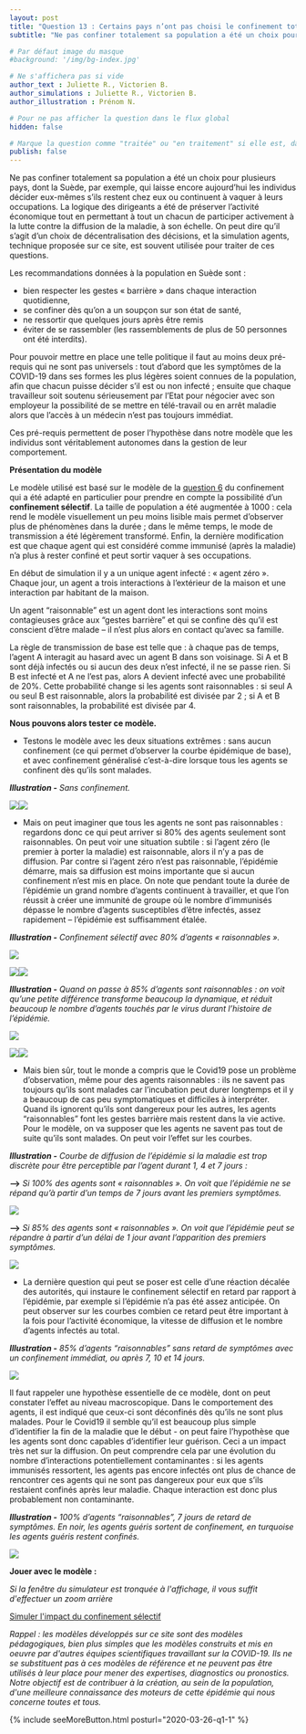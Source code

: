 ```yaml
---
layout: post
title: "Question 13 : Certains pays n’ont pas choisi le confinement total mais le confinement sélectif : est-il possible de juguler ainsi une épidémie ?"
subtitle: "Ne pas confiner totalement sa population a été un choix pour plusieurs pays, dont la Suède..."

# Par défaut image du masque
#background: '/img/bg-index.jpg'

# Ne s'affichera pas si vide
author_text : Juliette R., Victorien B.
author_simulations : Juliette R., Victorien B.
author_illustration : Prénom N.

# Pour ne pas afficher la question dans le flux global
hidden: false

# Marque la question comme "traitée" ou "en traitement" si elle est, dans cette ordre, publiée ou non
publish: false
---
```

Ne pas confiner totalement sa population a été un choix pour plusieurs pays, dont la Suède, par exemple, qui laisse encore aujourd’hui les individus décider eux-mêmes s’ils restent chez eux ou continuent à vaquer à leurs occupations. La logique des dirigeants a été de préserver l’activité économique tout en permettant à tout un chacun de participer activement à la lutte contre la diffusion de la maladie, à son échelle. On peut dire qu’il s’agit d’un choix de décentralisation des décisions, et la simulation agents, technique proposée sur ce site, est souvent utilisée pour traiter de ces questions. 

Les recommandations données à la population en Suède sont  : 
- bien respecter les gestes « barrière » dans chaque interaction quotidienne, 
- se confiner dès qu’on a un soupçon sur son état de santé, 
- ne ressortir que quelques jours après être remis 
- éviter de se rassembler (les rassemblements de plus de 50 personnes ont été interdits). 

Pour pouvoir mettre en place une telle politique il faut au moins deux pré-requis qui ne sont pas universels : tout d’abord que les symptômes  de la COVID-19 dans ses formes les plus légères soient connues de la population, afin que chacun puisse décider s’il est ou non infecté ; ensuite que chaque travailleur soit soutenu sérieusement par l’Etat pour négocier avec son employeur la possibilité de se mettre en télé-travail ou en arrêt maladie alors que l’accès à un médecin n’est pas toujours immédiat. 

Ces pré-requis permettent de poser l’hypothèse dans notre modèle que les individus sont véritablement autonomes dans la gestion de leur comportement. 

**Présentation du modèle**

Le modèle utilisé est basé sur le modèle de la [question 6](https://covprehension.org/2020/03/30/q6.html) du confinement qui a été adapté en particulier pour prendre en compte la possibilité d’un **confinement sélectif**. La taille de population a été augmentée à 1000 : cela rend le modèle visuellement un peu moins lisible mais permet d’observer plus de phénomènes dans la durée ; dans le même temps, le mode de transmission a été légèrement transformé. Enfin, la dernière modification est que chaque agent qui est considéré comme immunisé (après la maladie) n’a plus à rester confiné et peut sortir vaquer à ses occupations.

En début de simulation il y a un unique agent infecté : « agent zéro ». Chaque jour, un agent a trois interactions à l’extérieur de la maison et une interaction par habitant de la maison.

Un agent “raisonnable” est un agent dont les interactions sont moins contagieuses grâce aux  “gestes barrière” et qui se confine dès qu’il est conscient d’être malade – il n’est plus alors en contact qu’avec sa famille.

La règle de transmission de base est telle que : à chaque pas de temps, l’agent A interagit au hasard avec un agent B dans son voisinage. Si A et B sont déjà infectés ou si aucun des deux n’est infecté, il ne se passe rien. Si B est infecté et A ne l’est pas, alors A devient infecté avec une probabilité de 20%. Cette probabilité change si les agents sont raisonnables : si seul A ou seul B est raisonnable, alors la probabilité est divisée par 2 ; si A et B sont raisonnables, la probabilité est divisée par 4.


**Nous pouvons alors tester ce modèle.**

- Testons le modèle avec les deux situations extrêmes : sans aucun confinement (ce qui permet d’observer la courbe épidémique de base), et avec confinement généralisé c’est-à-dire lorsque tous les agents se confinent dès qu’ils sont malades. 

***Illustration -*** *Sans confinement.*

<img src="/img/posts/Q13-Gif-ssconf.gif" class="full-size"><img src="/img/posts/Q13-ssconf.png" class="full-size">

- Mais on peut imaginer que tous les agents ne sont pas raisonnables : regardons donc ce qui peut arriver si 80% des agents seulement sont raisonnables. On peut voir une situation subtile : si l’agent zéro (le premier à porter la maladie) est raisonnable, alors il n’y a pas de diffusion. Par contre si l’agent zéro n’est pas raisonnable, l’épidémie démarre, mais sa diffusion est moins importante que si aucun confinement n’est mis en place. On note que pendant toute la durée de l’épidémie un grand nombre d’agents continuent à travailler, et que l’on réussit à créer une immunité de groupe où le nombre d’immunisés dépasse le nombre d’agents susceptibles d’être infectés, assez rapidement – l’épidémie est suffisamment étalée.

***Illustration -*** *Confinement sélectif avec 80% d’agents « raisonnables ».*

<img src="/img/posts/Q13-Gif-conf-80-0-0.gif" class="full-size">

<img src="/img/posts/Q13-epi-conf-80-0-0.png" class="full-size"><img src="/img/posts/Q13-act-conf-80-0-0.png" class="full-size">


***Illustration -*** *Quand on passe à 85% d’agents sont raisonnables : on voit qu’une petite différence transforme beaucoup la dynamique, et réduit beaucoup le nombre d’agents touchés par le virus durant l’histoire de l’épidémie.*

<img src="/img/posts/Q13-Gif-conf-85-0-0.gif" class="full-size">

<img src="/img/posts/Q13-epi-conf-85-0-0.png" class="full-size"><img src="/img/posts/Q13-act-conf-85-0-0.png" class="full-size">

- Mais bien sûr, tout le monde a compris que le Covid19 pose un problème d’observation, même pour des agents raisonnables : ils ne savent pas toujours qu’ils sont malades car l’incubation peut durer longtemps et il y a beaucoup de cas peu symptomatiques et difficiles à interpréter. Quand ils ignorent qu’ils sont dangereux pour les autres, les agents “raisonnables” font les gestes barrière mais restent dans la vie active. Pour le modèle, on va supposer que les agents ne savent pas tout de suite qu’ils sont malades. On peut voir l’effet sur les courbes.

***Illustration -*** *Courbe de diffusion de l’épidémie si la maladie est trop discrète pour être perceptible par l’agent durant 1, 4 et 7 jours :* 

**-->** *Si 100% des agents sont « raisonnables ». On voit que l’épidémie ne se répand qu’à partir d’un temps de 7 jours avant les premiers symptômes.*

<img src="/img/posts/Q13-Gif-Conf-100-147-0.gif" class="full-size">


**-->** *Si 85% des agents sont « raisonnables ». On voit que l’épidémie peut se répandre à partir d’un délai de 1 jour avant l’apparition des premiers symptômes.*

<img src="/img/posts/Q13-Gif-conf-85-147-0.gif" class="full-size">

- La dernière question qui peut se poser est celle d’une réaction décalée des autorités, qui instaure le confinement sélectif en retard par rapport à l’épidémie, par exemple si l’épidémie n’a pas été assez anticipée. On peut observer sur les courbes combien ce retard peut être important à la fois pour l’activité économique, la vitesse de diffusion et le nombre d’agents infectés au total. 

***Illustration -*** *85% d’agents “raisonnables” sans retard de symptômes avec un confinement immédiat, ou après 7, 10 et 14 jours.*

<img src="/img/posts/Q13-Gif-conf-85-0-071014.gif" class="full-size">

Il faut rappeler une hypothèse essentielle de ce modèle, dont on peut constater l’effet au niveau macroscopique. Dans le comportement des agents, il est indiqué que ceux-ci sont déconfinés dès qu’ils ne sont plus malades. Pour le Covid19 il semble qu’il est beaucoup plus simple d’identifier la fin de la maladie que le début - on peut faire l’hypothèse que les agents sont donc capables d’identifier leur guérison. Ceci a un impact très net sur la diffusion. On peut comprendre cela par une évolution du nombre d’interactions potentiellement contaminantes : si les agents immunisés ressortent, les agents pas encore infectés ont plus de chance de rencontrer ces agents qui ne sont pas dangereux pour eux que s’ils restaient confinés après leur maladie. Chaque interaction est donc plus probablement non contaminante.

***Illustration -*** *100% d’agents “raisonnables”, 7 jours de retard de symptômes. En noir, les agents guéris sortent de confinement, en turquoise les agents guéris restent confinés.*

<img src="/img/posts/Q13-epi-conf-85-0-0-sortie-recovered.png" class="full-size">

**Jouer avec le modèle :**

*Si la fenêtre du simulateur est tronquée à l'affichage, il vous suffit d'effectuer un zoom arrière*

<a href="#" class="btn btn-primary" 
onclick="loadIframeSimulator(13, this); return false;">Simuler l'impact du confinement sélectif</a>
<div class="iframeContainer"></div>

*Rappel : les modèles développés sur ce site sont des modèles pédagogiques, bien plus simples que les modèles construits et mis en oeuvre par d'autres équipes scientifiques travaillant sur la COVID-19. Ils ne se substituent pas à ces modèles de référence et ne peuvent pas être utilisés à leur place pour mener des expertises, diagnostics ou pronostics. Notre objectif est de contribuer à la création, au sein de la population, d'une meilleure connaissance des moteurs de cette épidémie qui nous concerne toutes et tous.*  

{% include seeMoreButton.html posturl="2020-03-26-q1-1" %}

